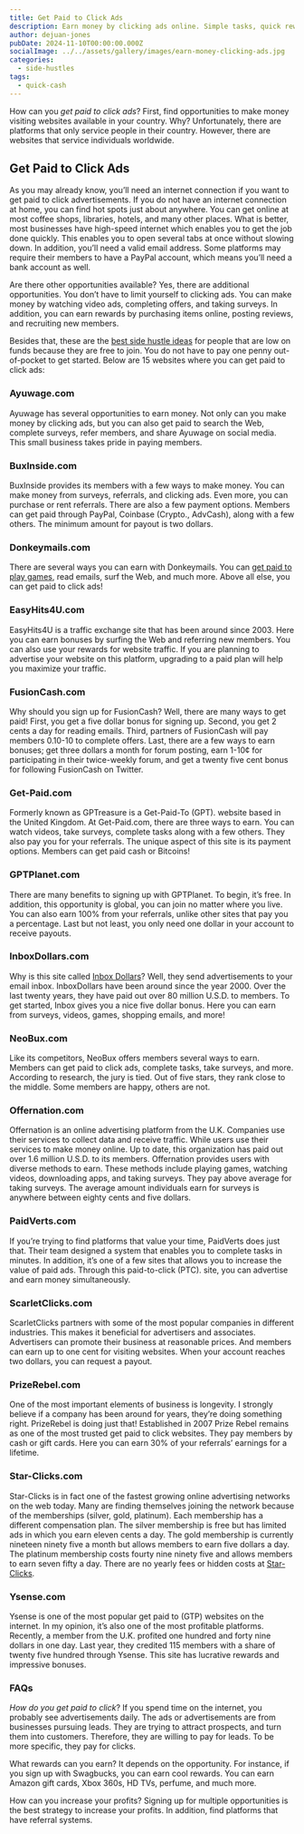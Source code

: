 ```yaml
---
title: Get Paid to Click Ads
description: Earn money by clicking ads online. Simple tasks, quick rewards. No special skills needed. Start now and get paid to visit websites.
author: dejuan-jones
pubDate: 2024-11-10T00:00:00.000Z
socialImage: ../../assets/gallery/images/earn-money-clicking-ads.jpg
categories:
  - side-hustles
tags:
  - quick-cash
---
```


How can you _get paid to click ads_? First, find opportunities to make money visiting websites available in your country. Why? Unfortunately, there are platforms that only service people in their country. However, there are websites that service individuals worldwide.

## Get Paid to Click Ads

As you may already know, you’ll need an internet connection if you want to get paid to click advertisements. If you do not have an internet connection at home, you can find hot spots just about anywhere. You can get online at most coffee shops, libraries, hotels, and many other places. What is better, most businesses have high-speed internet which enables you to get the job done quickly. This enables you to open several tabs at once without slowing down. In addition, you’ll need a valid email address. Some platforms may require their members to have a PayPal account, which means you’ll need a bank account as well.

Are there other opportunities available? Yes, there are additional opportunities. You don’t have to limit yourself to clicking ads. You can make money by watching video ads, completing offers, and taking surveys. In addition, you can earn rewards by purchasing items online, posting reviews, and recruiting new members.

Besides that, these are the [best side hustle ideas](creative-side-hustles) for people that are low on funds because they are free to join. You do not have to pay one penny out-of-pocket to get started. Below are 15 websites where you can get paid to click ads:

### Ayuwage.com

Ayuwage has several opportunities to earn money. Not only can you make money by clicking ads, but you can also get paid to search the Web, complete surveys, refer members, and share Ayuwage on social media. This small business takes pride in paying members.

### BuxInside.com

BuxInside provides its members with a few ways to make money. You can make money from surveys, referrals, and clicking ads. Even more, you can purchase or rent referrals. There are also a few payment options. Members can get paid through PayPal, Coinbase (Crypto., AdvCash), along with a few others. The minimum amount for payout is two dollars.

### Donkeymails.com

There are several ways you can earn with Donkeymails. You can [get paid to play games](play-games-for-cash), read emails, surf the Web, and much more. Above all else, you can get paid to click ads!

### EasyHits4U.com

EasyHits4U is a traffic exchange site that has been around since 2003. Here you can earn bonuses by surfing the Web and referring new members. You can also use your rewards for website traffic. If you are planning to advertise your website on this platform, upgrading to a paid plan will help you maximize your traffic.

### FusionCash.com

Why should you sign up for FusionCash? Well, there are many ways to get paid! First, you get a five dollar bonus for signing up. Second, you get 2 cents a day for reading emails. Third, partners of FusionCash will pay members 0.10-10 to complete offers. Last, there are a few ways to earn bonuses; get three dollars a month for forum posting, earn 1-10¢ for participating in their twice-weekly forum, and get a twenty five cent bonus for following FusionCash on Twitter.

### Get-Paid.com

Formerly known as GPTreasure is a Get-Paid-To (GPT). website based in the United Kingdom. At Get-Paid.com, there are three ways to earn. You can watch videos, take surveys, complete tasks along with a few others. They also pay you for your referrals. The unique aspect of this site is its payment options. Members can get paid cash or Bitcoins!

### GPTPlanet.com

There are many benefits to signing up with GPTPlanet. To begin, it’s free. In addition, this opportunity is global, you can join no matter where you live. You can also earn 100% from your referrals, unlike other sites that pay you a percentage. Last but not least, you only need one dollar in your account to receive payouts.

### InboxDollars.com

Why is this site called [Inbox Dollars](https://www.inboxdollars.com?rb=106454892&ref_src=link)? Well, they send advertisements to your email inbox. InboxDollars have been around since the year 2000. Over the last twenty years, they have paid out over 80 million U.S.D. to members. To get started, Inbox gives you a nice five dollar bonus. Here you can earn from surveys, videos, games, shopping emails, and more!

### NeoBux.com

Like its competitors, NeoBux offers members several ways to earn. Members can get paid to click ads, complete tasks, take surveys, and more. According to research, the jury is tied. Out of five stars, 
they rank close to the middle. Some members are happy, others are not.

### Offernation.com

Offernation is an online advertising platform from the U.K. Companies use their services to collect data and receive traffic. While users use their services to make money online. Up to date, this organization has paid out over 1.6 million U.S.D. to its members. Offernation provides users with diverse methods to earn. These methods include playing games, watching videos, downloading apps, and taking surveys. They pay above average for taking surveys. The average amount individuals earn for surveys is anywhere between eighty cents and five dollars.

### PaidVerts.com

If you’re trying to find platforms that value your time, PaidVerts does just that. Their team designed a system that enables you to complete tasks in minutes. In addition, it’s one of a few sites that allows you to increase the value of paid ads. Through this paid-to-click (PTC). site, you can advertise and earn money simultaneously.

### ScarletClicks.com

ScarletClicks partners with some of the most popular companies in different industries. This makes it beneficial for advertisers and associates. Advertisers can promote their business at reasonable prices. And members can earn up to one cent for visiting websites. When your account reaches two dollars, you can request a payout.

### PrizeRebel.com

One of the most important elements of business is longevity. I strongly believe if a company has been around for years, they’re doing something right. PrizeRebel is doing just that! Established in 2007 Prize Rebel remains as one of the most trusted get paid to click websites. They pay members by cash or gift cards. Here you can earn 30% of your referrals’ earnings for a lifetime.

### Star-Clicks.com

Star-Clicks is in fact one of the fastest growing online advertising networks on the web today. Many are finding themselves joining the network because of the memberships (silver, gold, platinum). Each membership has a different compensation plan. The silver membership is free but has limited ads in which you earn eleven cents a day. The gold membership is currently nineteen ninety five a month but allows members to earn five dollars a day. The platinum membership costs fourty nine ninety five and allows members to earn seven fifty a day. There are no yearly fees or hidden costs at [Star-Clicks](http://www.star-clicks.com/?ref=51359815).

### Ysense.com

Ysense is one of the most popular get paid to (GTP) websites on the internet. In my opinion, it’s also one of the most profitable platforms. Recently, a member from the U.K. profited one hundred and forty nine dollars in one day. Last year, they credited 115 members with a share of twenty five hundred through Ysense. This site has lucrative rewards and impressive bonuses.

### FAQs

_How do you get paid to click_? If you spend time on the internet, you probably see advertisements daily. The ads or advertisements are from businesses pursuing leads. They are trying to attract prospects, and turn them into customers. Therefore, they are willing to pay for leads. To be more specific, they pay for clicks.

What rewards can you earn? It depends on the opportunity. For instance, if you sign up with Swagbucks, you can earn cool rewards. You can earn Amazon gift cards, Xbox 360s, HD TVs, perfume, and much more.

How can you increase your profits? Signing up for multiple opportunities is the best strategy to increase your profits. In addition, find platforms that have referral systems.

